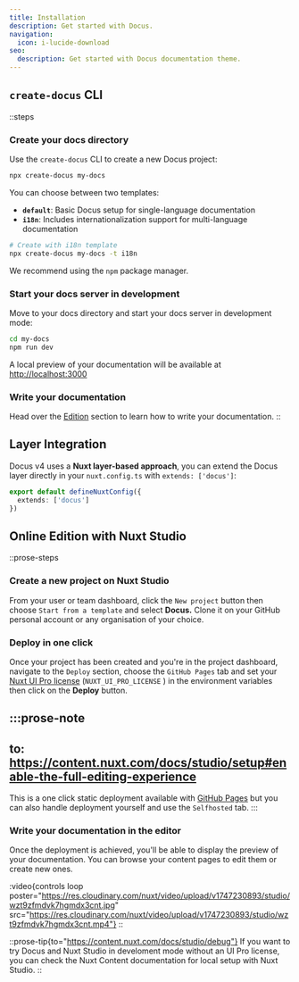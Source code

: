 ```yaml
---
title: Installation
description: Get started with Docus.
navigation:
  icon: i-lucide-download
seo:
  description: Get started with Docus documentation theme.
---
```


## `create-docus` CLI

::steps
### Create your docs directory

Use the `create-docus` CLI to create a new Docus project:

```bash [Terminal]
npx create-docus my-docs
```

You can choose between two templates:
- **`default`**: Basic Docus setup for single-language documentation
- **`i18n`**: Includes internationalization support for multi-language documentation

```bash [Terminal]
# Create with i18n template
npx create-docus my-docs -t i18n
```

We recommend using the `npm` package manager.

### Start your docs server in development

Move to your docs directory and start your docs server in development mode:

```bash [Terminal]
cd my-docs
npm run dev
```

A local preview of your documentation will be available at <http://localhost:3000>

### Write your documentation

Head over the [Edition](/en/concepts/edition) section to learn how to write your documentation.
::

## Layer Integration

Docus v4 uses a **Nuxt layer-based approach**, you can extend the Docus layer directly in your `nuxt.config.ts` with `extends: ['docus']`:

```ts [nuxt.config.ts]
export default defineNuxtConfig({
  extends: ['docus']
})
```

## Online Edition with Nuxt Studio

::prose-steps
### Create a new project on Nuxt Studio

From your user or team dashboard, click the `New project` button then choose `Start from a template` and select **Docus.** Clone it on your GitHub personal account or any organisation of your choice.

### Deploy in one click

Once your project has been created and you're in the project dashboard, navigate to the `Deploy` section, choose the `GitHub Pages` tab and set your [Nuxt UI Pro license](https://ui.nuxt.com/pro/pricing) (`NUXT_UI_PRO_LICENSE` ) in the environment variables then click on the **Deploy** button.

  :::prose-note
  ---
  to: https://content.nuxt.com/docs/studio/setup#enable-the-full-editing-experience
  ---
  This is a one click static deployment available with [GitHub Pages](https://docs.github.com/en/pages/getting-started-with-github-pages/creating-a-github-pages-site) but you can also handle deployment yourself and use the `Selfhosted` tab.
  :::

### Write your documentation in the editor

Once the deployment is achieved, you'll be able to display the preview of your documentation. You can browse your content pages to edit them or create new ones.

:video{controls loop poster="https://res.cloudinary.com/nuxt/video/upload/v1747230893/studio/wzt9zfmdvk7hgmdx3cnt.jpg" src="https://res.cloudinary.com/nuxt/video/upload/v1747230893/studio/wzt9zfmdvk7hgmdx3cnt.mp4"}
::

::prose-tip{to="https://content.nuxt.com/docs/studio/debug"}
If you want to try Docus and Nuxt Studio in develoment mode without an UI Pro license, you can check the Nuxt Content documentation for local setup with Nuxt Studio.
::

